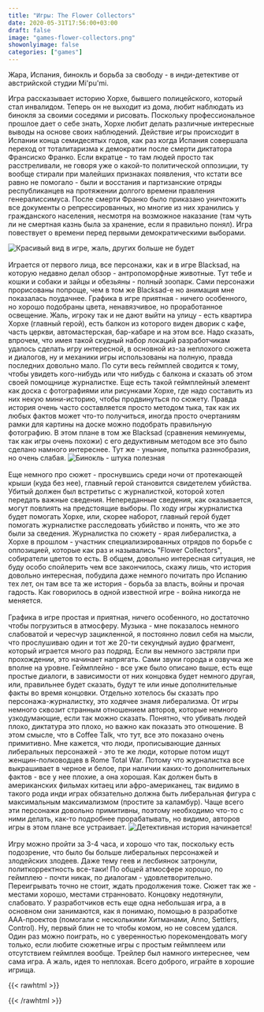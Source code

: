 ```yaml
---
title: "Игры: The Flower Collectors"
date: 2020-05-31T17:56:00+03:00
draft: false
image: "games-flower-collectors.png"
showonlyimage: false
categories: ["games"]
---
```

Жара, Испания, бинокль и борьба за свободу - в инди-детективе от австрийской студии Mi'pu'mi.
<!--more-->Игра рассказывает историю Хорхе, бывшего полицейского, который стал инвалидом. Теперь он не выходит из дома, любит наблюдать из бинокля за своими соседями и рисовать. Поскольку профессиональное прошлое дает о себе знать, Хорхе любит делать различные интересные выводы на основе своих наблюдений. Действие игры происходит в Испании конца семидесятых годов, как раз когда Испания совершала переход от тоталитаризма к демократии после смерти диктатора Франсиско Франко. Если вкратце - то там людей просто так расстреливали, не говоря уже о какой-то политической оппозиции, ту вообще стирали при малейших признаках появления, что кстати все равно не помогало - были и восстания и партизанские отряды республиканцев на протяжении долгого времени правления генералиссимуса. После смерти Франко было приказано уничтожить все документы о репрессированных, но многие из них хранились у гражданского населения, несмотря на возможное наказание (там чуть ли не смертная казнь была за хранение, если я правильно понял). Игра повествует о времени перед первыми демократическими выборами.
![Красивый вид в игре, жаль, других больше не будет](/games-flower-collectors2.png)
</br>  
Играется от первого лица, все персонажи, как и в игре Blacksad, на которую недавно делал обзор - антропоморфные животные. Тут тебе и кошки и собаки и зайцы и обезьяны - полный зоопарк. Сами персонажи прорисованы попроще, чем в том же Blacksad-е но анимация мне показалась поудачнее. Графика в игре приятная - ничего особенного, но хорошо подобраны цвета, ненавязчивое, но проработанное освещение. Жаль, игроку так и не дают выйти на улицу - есть квартира Хорхе (главный герой), есть балкон из которого виден дворик с кафе, часть церкви, автомастерская, бар-кабаре и на этом все. Надо сказать, впрочем, что имея такой скудный набор локаций разработчикам удалось сделать игру интересной, в основной из-за неплохого сюжета и диалогов, ну и механики игры использованы на полную, правда последних довольно мало. По сути весь геймплей сводится к тому, чтобы увидеть кого-нибудь или что нибудь с балкона и сказать об этом своей помощнице журналистке. Еще есть такой геймплейный элемент как доска с фотографиями или рисунками Хорхе, где надо составить из них некую мини-историю, чтобы продвинуться по сюжету. Правда история очень часто составляется просто методом тыка, так как их любых фактов может что-то получиться, иногда просто очертаниям рамки для картины на доске можно подобрать правильную фотографию. В этом плане в том же Blacksad (сравнения неминуемы, так как игры очень похожи) с его дедуктивным методом все это было сделано намного интереснее. Тут же - уныние, попытка разннобразия, но очень слабая.
![Бинокль - штука полезная](/games-flower-collectors3.png)
</br>  
Еще немного про сюжет - проснувшись среди ночи от протекающей крыши (куда без нее), главный герой становится свидетелем убийства. Убитый должен был встретитьс с журналисткой, которой хотел передать важные сведения. Непереданные сведения, как оказывается, могут повлиять на предстоящие выборы. По ходу игры журналистка будет помогать Хорхе, или, скорее наборот, главный герой будет помогать журналистке расследовать убийство и понять, что же это были за сведения. Журналистка по сюжету - ярая либералистка, а Хорхе в прошлом - участник специализированных отрядов по борьбе с оппозицией, которые как раз и назывались "Flower Collectors", собиратели цветов то есть. В общем, довольно интересная ситуация, не буду особо спойлерить чем все закончилось, скажу лишь, что история довольно интересная, побудила даже немного почитать про Испанию тех лет, он там все та же история - борьба за власть, войны и прочая гадость. Как говорилось в одной известной игре - война никогда не меняется.
</br>  
Графика в игре простая и приятная, ничего особенного, но достаточно чтобы погрузиться в атмосферу. Музыка - мне показалось немного слабоватой и чересчур зацикленной, я постоянно ловил себя на мысли, что прослушиваю один и тот же 20-ти секундный аудио фрагмент, который играется много раз подряд. Если вы немного застряли при прохождении, это начинает напрягать. Сами звуки города и озвучка же вполне на уровне. Геймплейно - все уже было описано выше, есть еще простые диалоги, в зависимости от них концовка будет немного другая, или, правильнее будет сказать, будут те или иные дополнительные факты во время концовки. Отдельно хотелось бы сказать про персонажа-журналистку, это ходячее знамя либерализма. От игры немного сквозит странным отношением авторов, которые немного узкодумающие, если так можно сказать. Понятно, что убивать людей плохо, диктатура это плохо, но важно как показать это отношение. В этом смысле, что в Coffee Talk, что тут, все это показано очень примитивно. Мне кажется, что люди, прописывающие данных либеральных персонажей - это те же люди, которые потом ищут женщин-полководцев в Rome Total War. Потому что журналистка все выкрашивает в черное и белое, при наличии каких-то дополнительных фактов - все у нее плохие, а она хорошая. Как должен быть в американских фильмах китаец или афро-американец, так видимо в такого рода инди играх обязательно должна быть либеральная фигура с максимальным максимализмом (простите за каламбур). Чаще всего эти персонажи довольно примитивны, поэтому необходимо что-то с ними делать, как-то подробнее прорабатывать, но видимо, авторов игры в этом плане все устраивает.
![Детективная история начинается!](/games-flower-collectors4.png)
</br>  
Игру можно пройти за 3-4 часа, и хорошо что так, поскольку есть подозрение, что было бы больше либеральных персонажей и злодейских злодеев. Даже тему геев и лесбиянок затронули, политкорректность все-таки! По общей атмосфере хорошо, по геймплею - почти никак, по диалогам - удовлетворительно. Переигрывать точно не стоит, ждать продолжения тоже. Сюжет так же - местами хорошо, местами странновато. Концовку недотянули, слабовато. У разработчиков есть еще одна небольшая игра, а в основном они занимаются, как я понимаю, помощью в разработке ААА-проектов (помогали с несколькими Хитманами, Anno, Settlers, Control). Ну, первый блин не то чтобы комом, но не совсем удался. Один раз можно поиграть, но с уверенностью порекомендовать могу только, если любите сюжетные игры с простым геймплеем или отсутствием геймплея вообще. Трейлер был намного интереснее, чем сама игра. А жаль, идея то неплохая. Всего доброго, играйте в хорошие игрища.

{{< rawhtml >}}
<div id="graphcomment"></div>
<script type="text/javascript">

  window.gc_params = {
    graphcomment_id: 'https-psyhut-ru',

    // if your website has a fixed header, indicate it's height in pixels
    fixed_header_height: 0,
  };
  
  (function() {
    var gc = document.createElement('script'); gc.type = 'text/javascript'; gc.async = true;
    gc.src = 'https://graphcomment.com/js/integration.js?' + Math.round(Math.random() * 1e8);
    (document.getElementsByTagName('head')[0] || document.getElementsByTagName('body')[0]).appendChild(gc);
  })();

</script>
{{< /rawhtml >}}